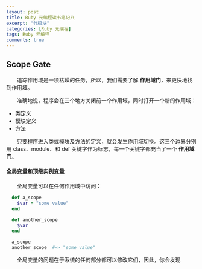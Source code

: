 ```yaml
---
layout: post
title: Ruby 元编程读书笔记八
excerpt: "代码块"
categories: [Ruby 元编程]
tags: Ruby 元编程
comments: true
---
```


## Scope Gate

&emsp;&emsp;追踪作用域是一项枯燥的任务，所以，我们需要了解 **作用域门**，来更快地找到作用域。

&emsp;&emsp;准确地说，程序会在三个地方关闭前一个作用域，同时打开一个新的作用域：
* 类定义
* 模块定义
* 方法

&emsp;&emsp;只要程序进入类或模块及方法的定义，就会发生作用域切换。这三个边界分别用 class、module、和 def 关键字作为标志，每一个关键字都充当了一个 **作用域门**。

#### 全局变量和顶级实例变量
&emsp;&emsp;全局变量可以在任何作用域中访问：
```ruby
  def a_scope
    $var = "some value"
  end

  def another_scope
    $var
  end

  a_scope
  another_scope  #=> "some value"
```
&emsp;&emsp;全局变量的问题在于系统的任何部分都可以修改它们，因此，你会发现
